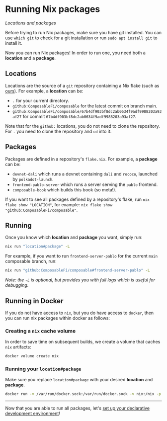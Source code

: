 # Running Nix packages

*Locations and packages*

Before trying to run Nix packages, make sure you have git installed.
You can use `which git` to check for a git installation or run `sudo apt install git` to install it.

Now you can run Nix packages! In order to run one, you need both a **location** and a **package**.

## Locations

Locations are the source of a `git` repository containing a Nix flake (such as [ours](https://github.com/ComposableFi/composable)). For example, a **location** can be:

- `.` for your current directory.
- `github:ComposableFi/composable` for the latest commit on branch main.
- `github:ComposableFi/composable/67b4df903bf8dc2ab0634f9adf9988203a93af27` for commit `67b4df903bf8dc2ab0634f9adf9988203a93af27`. 

Note that for the `github:` locations, you do not need to clone the repository. For `.` you need to clone the repository and `cd` into it.

## Packages

Packages are defined in a repository's `flake.nix`. For example, a **package** can be:

- `devnet-dali` which runs a devnet containing `dali` and `rococo`, launched by `polkadot-launch`.
- `frontend-pablo-server` which runs a server serving the `pablo` frontend.
- `composable-book` which builds this book (so meta!).

If you want to see all packages defined by a repository's flake, run `nix flake show "LOCATION"`, for example: `nix flake show "github:ComposableFi/composable"`.


## Running

Once you know which **location** and **package** you want, simply run:

```bash
nix run "location#package" -L
```

For example, if you want to run `frontend-server-pablo` for the current `main` composable branch, run:

```bash
nix run "github:ComposableFi/composable#frontend-server-pablo" -L
```

_Note: the `-L` is optional, but provides you with full logs which is useful for debugging._

## Running in Docker

If you do not have access to `nix`, but you do have access to `docker`, then you can run nix packages within docker as follows:


### Creating a `nix` cache volume
In order to save time on subsequent builds, we create a volume that caches `nix` artifacts:

```bash
docker volume create nix
```

### Running your `location#package`

Make sure you replace `location#package` with your desired **location** and **package**.

```bash
docker run -v /var/run/docker.sock:/var/run/docker.sock -v nix:/nix -p 9988:9988 -it nixos/nix bash -c "nix-env -iA nixpkgs.cachix && cachix use composable-community && nix run location#package -L --extra-experimental-features nix-command --extra-experimental-features flakes --no-sandbox"
```

---

Now that you are able to run all packages, let's [set up your declarative development environment](./development-environments)!
